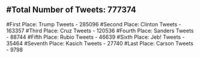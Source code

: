 #Total Number of Tweets: 777374 
---
#First Place: Trump Tweets - 285096
#Second Place: Clinton Tweets - 163357
#Third Place: Cruz Tweets - 120536
#Fourth Place: Sanders Tweets - 88744
#Fifth Place: Rubio Tweets - 46639
#Sixth Place: Jeb! Tweets - 35464
#Seventh Place: Kasich Tweets - 27740
#Last Place: Carson Tweets - 9798
